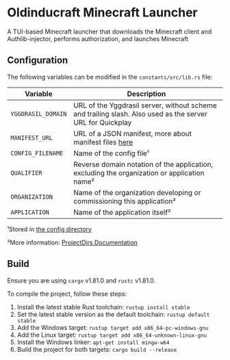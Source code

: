 # Oldinducraft Minecraft Launcher  

A TUI-based Minecraft launcher that downloads the Minecraft client and Authlib-injector, performs authorization, and launches Minecraft

## Configuration  

The following variables can be modified in the `constants/src/lib.rs` file:  

| Variable | Description |
| --- | --- |
| `YGGDRASIL_DOMAIN` | URL of the Yggdrasil server, without scheme and trailing slash. Also used as the server URL for Quickplay |
| `MANIFEST_URL` | URL of a JSON manifest, more about manifest files [here](minecraft/README.md) |
| `CONFIG_FILENAME` | Name of the config file¹ |
| `QUALIFIER` | Reverse domain notation of the application, excluding the organization or application name² |
| `ORGANIZATION` | Name of the organization developing or commissioning this application² |
| `APPLICATION` | Name of the application itself² |

¹Stored in [the config directory](https://docs.rs/directories/5.0.1/directories/struct.ProjectDirs.html#method.config_dir)

²More information: [ProjectDirs Documentation](https://docs.rs/directories/5.0.1/directories/struct.ProjectDirs.html#method.from)

## Build  

Ensure you are using `cargo` v1.81.0 and `rustc` v1.81.0.  

To compile the project, follow these steps:  

1. Install the latest stable Rust toolchain: `rustup install stable`  
2. Set the latest stable version as the default toolchain: `rustup default stable`  
3. Add the Windows target: `rustup target add x86_64-pc-windows-gnu`  
4. Add the Linux target: `rustup target add x86_64-unknown-linux-gnu`  
5. Install the Windows linker: `apt-get install mingw-w64`  
6. Build the project for both targets: `cargo build --release`
